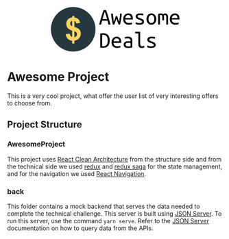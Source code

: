 <div align="center" >
	<img
		width="300"
		alt="The Lounge"
		src="./AwesomeProject/src/application/assets/logo.png">
</div>

# Awesome Project

This is a very cool project, what offer the user list of very interesting offers to choose from.

## Project Structure

### AwesomeProject

This project uses [React Clean Architecture](https://dev.to/kpiteng/react-clean-architecture-114f) from the structure side and from the technical side we used [redux](https://redux.js.org/) and [redux saga](https://redux-saga.js.org/) for the state management, and for the navigation we used [React Navigation](https://reactnavigation.org/).

### back

This folder contains a mock backend that serves the data needed to complete the technical challenge. This server is built using [JSON Server](https://github.com/typicode/json-server). To run this server, use the command `yarn serve`.
Refer to the [JSON Server](https://github.com/typicode/json-server) documentation on how to query data from the APIs.
